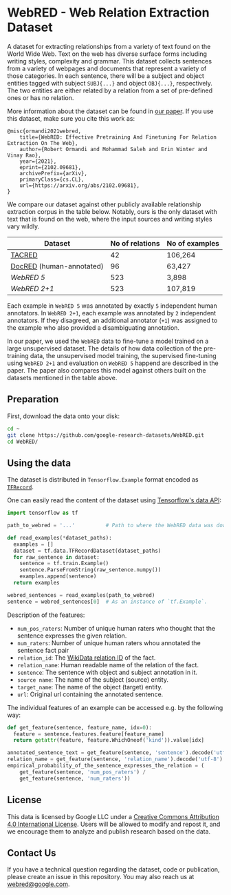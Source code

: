 # WebRED - Web Relation Extraction Dataset

A dataset for extracting relationships from a variety of text found on the World Wide Web.
Text on the web has diverse surface forms including writing styles, complexity and grammar.
This dataset collects sentences from a variety of webpages and documents that represent
a variety of those categories.
In each sentence, there will be a subject and object entities tagged with subject
`SUBJ{...}` and object `OBJ{...}`, respectively.
The two entities are either related by a relation from a set of pre-defined ones
or has no relation.

More information about the dataset can be found in
[our paper](https://arxiv.org/abs/2102.09681).
If you use this dataset, make sure you cite this work as:

```
@misc{ormandi2021webred,
    title={WebRED: Effective Pretraining And Finetuning For Relation Extraction On The Web}, 
    author={Robert Ormandi and Mohammad Saleh and Erin Winter and Vinay Rao},
    year={2021},
    eprint={2102.09681},
    archivePrefix={arXiv},
    primaryClass={cs.CL},
    url={https://arxiv.org/abs/2102.09681},
}
```

We compare our dataset against other publicly available relationship extraction
corpus in the table below. Notably, ours is the only dataset with text that is
found on the web, where the input sources and writing styles vary wildly.

| Dataset                                                        | No of relations     | No of examples |
|----------------------------------------------------------------|---------------------|----------------|
| [TACRED](https://nlp.stanford.edu/projects/tacred/)            | 42                  | 106,264        |
| [DocRED](https://github.com/thunlp/DocRED) (human-annotated)   | 96                  | 63,427         |
| *WebRED  5*                                                    | 523                 | 3,898          |
| *WebRED 2+1*                                                   | 523                 | 107,819        |

Each example in `WebRED 5` was annotated by exactly `5` independent human
annotators. In `WebRED 2+1`, each example was annotated by `2` independent
annotators. If they disagreed, an additional annotator (`+1`) was assigned to
the example who also provided a disambiguating annotation.

In our paper, we used the `WebRED` data to fine-tune a model trained on a large
unsupervised dataset. The details of how data collection of the pre-training
data, the unsupervised model training, the supervised fine-tuning using
`WebRED 2+1` and evaluation on `WebRED 5` happend are described in the paper.
The paper also compares this model against others built on the datasets mentioned in the table 
above.

## Preparation
First, download the data onto your disk:

```bash
cd ~
git clone https://github.com/google-research-datasets/WebRED.git
cd WebRED/
```

## Using the data
The dataset is distributed in `Tensorflow.Example` format encoded as
[`TFRecord`](https://www.tensorflow.org/tutorials/load_data/tfrecord).

One can easily read the content of the dataset using
[Tensorflow's data API](https://www.tensorflow.org/api_docs/python/tf/data):

```python
import tensorflow as tf

path_to_webred = '...'          # Path to where the WebRED data was downloaded.

def read_examples(*dataset_paths):
  examples = []
  dataset = tf.data.TFRecordDataset(dataset_paths)
  for raw_sentence in dataset:
    sentence = tf.train.Example()
    sentence.ParseFromString(raw_sentence.numpy())
    examples.append(sentence)
  return examples

webred_sentences = read_examples(path_to_webred)
sentence = webred_sentences[0]  # As an instance of `tf.Example`.
```

Description of the features:

  * `num_pos_raters`: Number of unique human raters who thought that the
    sentence expresses the given relation.
  * `num_raters`: Number of unique human raters whou annotated the sentence fact pair
  * `relation_id`: The
    [WikiData relation ID](https://www.wikidata.org/wiki/Wikidata:Identifiers)
    of the fact.
  * `relation_name`: Human readable name of the relation of the fact.
  * `sentence`: The sentence with object and subject annotation in it.
  * `source name`: The name of the subject (source) entity.
  * `target_name`: The name of the object (target) entity.
  * `url`: Original url containing the annotated sentence.

The individual features of an example can be accessed e.g. by the following way:

```python
def get_feature(sentence, feature_name, idx=0):
  feature = sentence.features.feature[feature_name]
  return getattr(feature, feature.WhichOneof('kind')).value[idx]

annotated_sentence_text = get_feature(sentence, 'sentence').decode('utf-8')
relation_name = get_feature(sentence, 'relation_name').decode('utf-8')
empirical_probability_of_the_sentence_expresses_the_relation = (
    get_feature(sentence, 'num_pos_raters') /
    get_feature(sentence, 'num_raters'))
```
## License

This data is licensed by Google LLC under a [Creative Commons Attribution 4.0
International License](http://creativecommons.org/licenses/by/4.0/).
Users will be allowed to modify and repost it, and we encourage them to analyze
and publish research based on the data.

## Contact Us

If you have a technical question regarding the dataset, code or publication,
please create an issue in this repository. You may also reach us at
webred@google.com.
